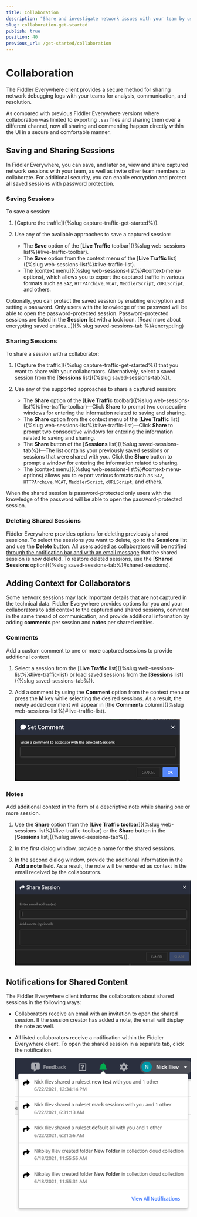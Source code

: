 ```yaml
---
title: Collaboration
description: "Share and investigate network issues with your team by using the built-in collaboration functionalities of the Fiddler Everywhere web-debugging tool."
slug: collaboration-get-started
publish: true
position: 40
previous_url: /get-started/collaboration
---
```


# Collaboration

The Fiddler Everywhere client provides a secure method for sharing network debugging logs with your teams for analysis, communication, and resolution.

As compared with previous Fiddler Everywhere versions where collaboration was limited to exporting `.saz` files and sharing them over a different channel, now all sharing and commenting happen directly within the UI in a secure and comfortable manner.

## Saving and Sharing Sessions

In Fiddler Everywhere, you can save, and later on, view and share captured network sessions with your team, as well as invite other team members to collaborate. For additional security, you can enable encryption and protect all saved sessions with password protection.

### Saving Sessions

To save a session:

 1. [Capture the traffic]({%slug capture-traffic-get-started%}).

 1. Use any of the available approaches to save a captured session:
    - The **Save**  option of the [**Live Traffic** toolbar]({%slug web-sessions-list%}#live-traffic-toolbar).
    - The **Save** option from the context menu of the [**Live Traffic** list]({%slug web-sessions-list%}#live-traffic-list).
    - The [context menu]({%slug web-sessions-list%}#context-menu-options), which allows you to export the captured traffic in various formats such as `SAZ`, `HTTPArchive`, `WCAT`, `MeddlerScript`, `cURLScript`, and others.

Optionally, you can protect the saved session by enabling encryption and setting a password. Only users with the knowledge of the password will be able to open the password-protected session. Password-protected sessions are listed in the **Session** list with a lock icon. [Read more about encrypting saved entries...]({% slug saved-sessions-tab %}#encryptiing)

### Sharing Sessions

To share a session with a collaborator:

 1. [Capture the traffic]({%slug capture-traffic-get-started%}) that you want to share with your collaborators. Alternatively, select a saved session from the [**Sessions** list]({%slug saved-sessions-tab%}).

 1. Use any of the supported approaches to share a captured session:
    - The **Share** option of the [**Live Traffic** toolbar]({%slug web-sessions-list%}#live-traffic-toolbar)&mdash;Click **Share** to prompt two consecutive windows for entering the information related to saving and sharing.
    - The **Share** option from the context menu of the [**Live Traffic** list]({%slug web-sessions-list%}#live-traffic-list)&mdash;Click **Share** to prompt two consecutive windows for entering the information related to saving and sharing.
    - The **Share** button of the [**Sessions** list]({%slug saved-sessions-tab%})&mdash;The list contains your previously saved sessions or sessions that were shared with you. Click the **Share** button to prompt a window for entering the information related to sharing.
    - The [context menu]({%slug web-sessions-list%}#context-menu-options) allows you to export various formats such as `SAZ`, `HTTPArchive`, `WCAT`, `MeddlerScript`, `cURLScript`, and others.

When the shared session is password-protected only users with the knowledge of the password will be able to open the password-protected session.

### Deleting Shared Sessions

Fiddler Everywhere provides options for deleting previously shared sessions. To select the sessions you want to delete, go to the **Sessions** list and use the **Delete** button. All users added as collaborators will be notified [through the notification bar and with an email message](#notifications-for-shared-content) that the shared session is now deleted. To restore deleted sessions, use the [**Shared Sessions** option]({%slug saved-sessions-tab%}#shared-sessions).

## Adding Context for Collaborators

Some network sessions may lack important details that are not captured in the technical data. Fiddler Everywhere provides options for you and your collaborators to add context to the captured and shared sessions, comment in the same thread of communication, and provide additional information by adding **comments** per session and **notes** per shared entities.

### Comments

Add a custom comment to one or more captured sessions to provide additional context.

1. Select a session from the [**Live Traffic** list]({%slug web-sessions-list%}#live-traffic-list) or load saved sessions from the [**Sessions** list]({%slug saved-sessions-tab%}).

1. Add a comment by using the **Comment** option from the context menu or press the **M** key while selecting the desired sessions. As a result, the newly added comment will appear in [the **Comments** column]({%slug web-sessions-list%}#live-traffic-list).

    ![Add a comment for selected sessions](./images/livetraffic/websessions/add-session-comment.png)

### Notes

Add additional context in the form of a descriptive note while sharing one or more session.

1. Use the **Share** option from the [**Live Traffic toolbar**]({%slug web-sessions-list%}#live-traffic-toolbar) or the **Share** button in the [**Sessions** list]({%slug saved-sessions-tab%}).

1. In the first dialog window, provide a name for the shared sessions.

1. In the second dialog window, provide the additional information in the **Add a note** field. As a result, the note will be rendered as context in the email received by the collaborators.

    ![Add a note in share prompt window](./images/livetraffic/websessions/websessions-toolbar-share-shareprompt.png)

## Notifications for Shared Content

The Fiddler Everywhere client informs the collaborators about shared sessions in the following ways:
- Collaborators receive an email with an invitation to open the shared session. If the session creator has added a note, the email will display the note as well.
- All listed collaborators receive a notification within the Fiddler Everywhere client. To open the shared session in a separate tab, click the notification.

    ![Notification for received content](./images/settings/notifications-for-shared-content.png)
